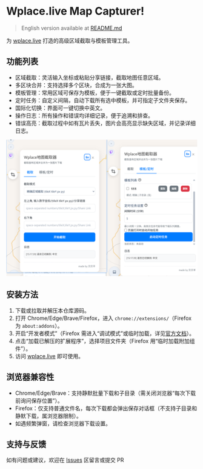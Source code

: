 # Wplace.live Map Capturer!


> English version available at [README.md](./README-en.md)





为 [wplace.live](https://wplace.live) 打造的高级区域截取与模板管理工具。

## 功能列表

- 区域截取：灵活输入坐标或粘贴分享链接，截取地图任意区域。
- 多区块合并：支持选择多个区块，合成为一张大图。
- 模板管理：常用区域可保存为模板，便于一键截取或定时批量备份。
- 定时任务：自定义间隔，自动下载所有选中模板，并可指定子文件夹保存。
- 国际化切换：界面可一键切换中英文。
- 操作日志：所有操作和错误均详细记录，便于追溯和排查。
- 错误高亮：截取过程中如有瓦片丢失，图片会高亮显示缺失区域，并记录详细日志。



![Snipaste_2025-10-06_15-14-15](./Snipaste_2025-10-06_15-18-21.png)

## 安装方法

1. 下载或拉取并解压本仓库源码。
2. 打开 Chrome/Edge/Brave/Firefox，进入 `chrome://extensions/`（Firefox 为 `about:addons`）。
3. 开启“开发者模式”（Firefox 需进入“调试模式”或临时加载，详见[官方文档](https://extensionworkshop.com/documentation/develop/temporary-install-a-debug-addon/)）。
4. 点击“加载已解压的扩展程序”，选择项目文件夹（Firefox 用“临时加载附加组件”）。
5. 访问 [wplace.live](https://wplace.live/) 即可使用。

## 浏览器兼容性

- Chrome/Edge/Brave：支持静默批量下载和子目录（需关闭浏览器“每次下载前询问保存位置”）。
- Firefox：仅支持普通文件名，每次下载都会弹出保存对话框（不支持子目录和静默下载，属浏览器限制）。
- 如遇频繁弹窗，请检查浏览器下载设置。

## 支持与反馈

如有问题或建议，欢迎在 [Issues](https://github.com/Beibeisheep/Wplace-Map-Capturer/issues) 区留言或提交 PR
